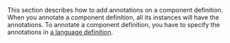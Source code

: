 

This section describes how to add annotations on a component definition.
When you annotate a component definition, all its instances will have
the annotations. To annotate a component definition, you have to specify
the annotations in [a language
definition]({{site.baseurl}}/zk_client_side_ref/Language_Definition).




